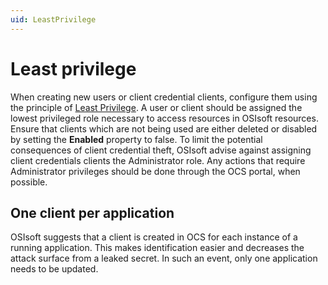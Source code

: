 ```yaml
---
uid: LeastPrivilege
---
```


# Least privilege

When creating new users or client credential clients, configure them using the principle of [Least Privilege](https://us-cert.cisa.gov/bsi/articles/knowledge/principles/least-privilege). A user or client should be assigned the lowest privileged role necessary to access resources in OSIsoft resources.
Ensure that clients which are not being used are either deleted or disabled by setting the **Enabled** property to false.
To limit the potential consequences of client credential theft, OSIsoft advise against assigning client credentials clients the Administrator role. Any actions that require Administrator privileges should be done through the OCS portal, when possible. 

## One client per application
OSIsoft suggests that a client is created in OCS for each instance of a running application. This makes identification easier and decreases the attack surface from a leaked secret. In such an event, only one application needs to be updated.

